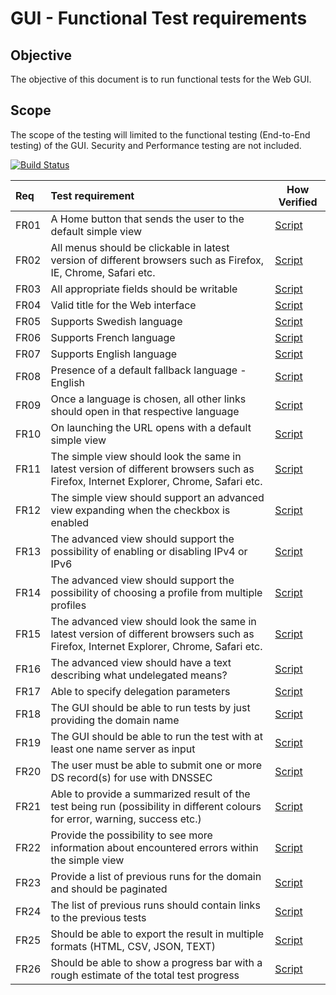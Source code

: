 GUI - Functional Test requirements
======================================

Objective
----------
The objective of this document is to run functional tests for the Web GUI.

Scope
------
The scope of the testing will limited to the functional testing (End-to-End testing) of the GUI. 
Security and Performance testing are not included.

[![Build Status](https://travis-ci.org/zonemaster/zonemaster-gui.svg?branch=master)](https://app.travis-ci.com/github/zonemaster/zonemaster-gui)

|Req| Test requirement                           |How Verified|
|:--|:-------------------------------------------|------------|
|FR01|A Home button that sends the user to the default simple view |[Script](https://github.com/zonemaster/zonemaster-gui/blob/master/e2e/FR01.e2e-spec.ts)|
|FR02|All menus should be clickable in latest version of different browsers such as Firefox, IE, Chrome, Safari etc. |[Script](https://github.com/zonemaster/zonemaster-gui/blob/master/e2e/FR02.e2e-spec.ts)|
|FR03|All appropriate fields should be writable |[Script](https://github.com/zonemaster/zonemaster-gui/blob/master/e2e/FR03.e2e-spec.ts)|
|FR04|Valid title for the Web interface|[Script](https://github.com/zonemaster/zonemaster-gui/blob/master/e2e/FR04.e2e-spec.ts)|
|FR05|Supports Swedish language|[Script](https://github.com/zonemaster/zonemaster-gui/blob/master/e2e/FR05.e2e-spec.ts)| 
|FR06|Supports French language|[Script](https://github.com/zonemaster/zonemaster-gui/blob/master/e2e/FR06.e2e-spec.ts)| 
|FR07|Supports English language |[Script](https://github.com/zonemaster/zonemaster-gui/blob/master/e2e/FR07.e2e-spec.ts)| 
|FR08|Presence of a default fallback language - English |[Script](https://github.com/zonemaster/zonemaster-gui/blob/master/e2e/FR08.e2e-spec.ts)
|FR09|Once a language is chosen, all other links should open in that respective language |[Script](https://github.com/zonemaster/zonemaster-gui/blob/master/e2e/FR09.e2e-spec.ts)
|FR10|On launching the URL opens with a default simple view | [Script](https://github.com/zonemaster/zonemaster-gui/blob/master/e2e/FR10.e2e-spec.ts)| 
|FR11|The simple view should look the same in latest version of different browsers such as Firefox, Internet Explorer, Chrome, Safari etc. | [Script](https://github.com/zonemaster/zonemaster-gui/blob/master/e2e/FR05.e2e-spec.ts) |
|FR12|The simple view should support an advanced view expanding when the checkbox is enabled|[Script](https://github.com/zonemaster/zonemaster-gui/blob/master/e2e/FR12.e2e-spec.ts)|
|FR13|The advanced view should support the possibility of enabling or disabling IPv4 or IPv6 |[Script](https://github.com/zonemaster/zonemaster-gui/blob/master/e2e/FR13.e2e-spec.ts)|
|FR14|The advanced view should support the possibility of choosing a profile from multiple profiles|[Script](https://github.com/zonemaster/zonemaster-gui/blob/master/e2e/FR14.e2e-spec.ts)|
|FR15|The advanced view should look the same in latest version of different browsers such as Firefox, Internet Explorer, Chrome, Safari etc.  |[Script](https://github.com/zonemaster/zonemaster-gui/blob/master/e2e/FR15.e2e-spec.ts)|
|FR16|The advanced view should have a text describing what undelegated means? |[Script](https://github.com/zonemaster/zonemaster-gui/blob/master/e2e/FR16.e2e-spec.ts)|
|FR17|Able to specify delegation parameters  |[Script](https://github.com/zonemaster/zonemaster-gui/blob/master/e2e/FR17.e2e-spec.ts)|
|FR18|The GUI should be able to run tests by just providing the domain name |[Script](https://github.com/zonemaster/zonemaster-gui/blob/master/e2e/FR18.e2e-spec.ts)|
|FR19|The GUI should be able to run the test with at least one name server as input |[Script](https://github.com/zonemaster/zonemaster-gui/blob/master/e2e/FR19.e2e-spec.ts)|
|FR20|The user must be able to submit one or more DS record(s) for use with DNSSEC |[Script](https://github.com/zonemaster/zonemaster-gui/blob/master/e2e/FR20.e2e-spec.ts)|
|FR21|Able to provide a summarized result of the test being run (possibility in different colours for error, warning, success etc.) |[Script](https://github.com/zonemaster/zonemaster-gui/blob/master/e2e/FR21.e2e-spec.ts)|
|FR22|Provide the possibility to see more information about encountered errors within the simple view  |[Script](https://github.com/zonemaster/zonemaster-gui/blob/master/e2e/FR22.e2e-spec.ts)|
|FR23|Provide a list of previous runs for the domain and should be paginated |[Script](https://github.com/zonemaster/zonemaster-gui/blob/master/e2e/FR23.e2e-spec.ts)|
|FR24|The list of previous runs should contain links to the previous tests |[Script](https://github.com/zonemaster/zonemaster-gui/blob/master/e2e/FR24.e2e-spec.ts)|
|FR25|Should be able to export the result in multiple formats (HTML, CSV, JSON, TEXT) |[Script](https://github.com/zonemaster/zonemaster-gui/blob/master/e2e/FR26.e2e-spec.ts)|
|FR26|Should be able to show a progress bar with a rough estimate of the total test progress |[Script](https://github.com/zonemaster/zonemaster-gui/blob/master/e2e/FR26.e2e-spec.ts)|



